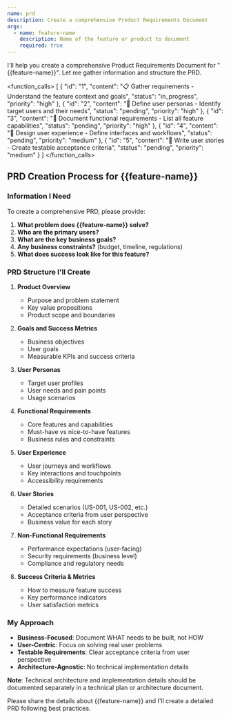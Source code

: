 ```yaml
---
name: prd
description: Create a comprehensive Product Requirements Document
args:
  - name: feature-name
    description: Name of the feature or product to document
    required: true
---
```


I'll help you create a comprehensive Product Requirements Document for "{{feature-name}}". Let me gather information and structure the PRD.

<function_calls>
<invoke name="TodoWrite">
<parameter name="todos">[
  {
    "id": "1",
    "content": "📋 Gather requirements - Understand the feature context and goals",
    "status": "in_progress",
    "priority": "high"
  },
  {
    "id": "2",
    "content": "👥 Define user personas - Identify target users and their needs",
    "status": "pending",
    "priority": "high"
  },
  {
    "id": "3",
    "content": "🎯 Document functional requirements - List all feature capabilities",
    "status": "pending",
    "priority": "high"
  },
  {
    "id": "4",
    "content": "📐 Design user experience - Define interfaces and workflows",
    "status": "pending",
    "priority": "medium"
  },
  {
    "id": "5",
    "content": "📝 Write user stories - Create testable acceptance criteria",
    "status": "pending",
    "priority": "medium"
  }
]</parameter>
</invoke>
</function_calls>

## PRD Creation Process for {{feature-name}}

### Information I Need

To create a comprehensive PRD, please provide:

1. **What problem does {{feature-name}} solve?**
2. **Who are the primary users?**
3. **What are the key business goals?**
4. **Any business constraints?** (budget, timeline, regulations)
5. **What does success look like for this feature?**

### PRD Structure I'll Create

1. **Product Overview**
   - Purpose and problem statement
   - Key value propositions
   - Product scope and boundaries

2. **Goals and Success Metrics**
   - Business objectives
   - User goals
   - Measurable KPIs and success criteria

3. **User Personas**
   - Target user profiles
   - User needs and pain points
   - Usage scenarios

4. **Functional Requirements**
   - Core features and capabilities
   - Must-have vs nice-to-have features
   - Business rules and constraints

5. **User Experience**
   - User journeys and workflows
   - Key interactions and touchpoints
   - Accessibility requirements

6. **User Stories**
   - Detailed scenarios (US-001, US-002, etc.)
   - Acceptance criteria from user perspective
   - Business value for each story

7. **Non-Functional Requirements**
   - Performance expectations (user-facing)
   - Security requirements (business level)
   - Compliance and regulatory needs

8. **Success Criteria & Metrics**
   - How to measure feature success
   - Key performance indicators
   - User satisfaction metrics

### My Approach

- **Business-Focused**: Document WHAT needs to be built, not HOW
- **User-Centric**: Focus on solving real user problems
- **Testable Requirements**: Clear acceptance criteria from user perspective
- **Architecture-Agnostic**: No technical implementation details

**Note**: Technical architecture and implementation details should be documented separately in a technical plan or architecture document.

Please share the details about {{feature-name}} and I'll create a detailed PRD following best practices.